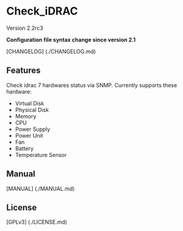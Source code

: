 # Check_iDRAC

Version 2.2rc3

**Configuration file syntax change since version 2.1**

[CHANGELOG] (./CHANGELOG.md)

## Features
Check idrac 7 hardwares status via SNMP. Currently supports these hardware:
- Virtual Disk
- Physical Disk
- Memory
- CPU
- Power Supply
- Power Unit
- Fan
- Battery
- Temperature Sensor

## Manual
[MANUAL] (./MANUAL.md)

## License

[GPLv3] (./LICENSE.md)
